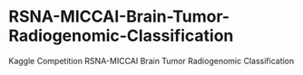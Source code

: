 # RSNA-MICCAI-Brain-Tumor-Radiogenomic-Classification
Kaggle Competition RSNA-MICCAI Brain Tumor Radiogenomic Classification
